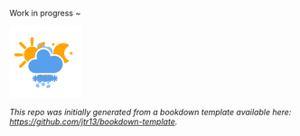 Work in progress ~

![alt text](https://github.com/tech-academy-ev/SoSe22_Weather_App_Guide/blob/master/imgs/weather.svg)

_This repo was initially generated from a bookdown template available here: https://github.com/jtr13/bookdown-template._

